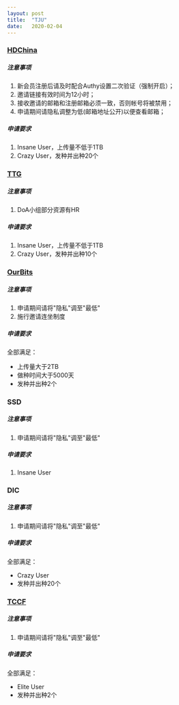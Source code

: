 ```yaml
---
layout: post
title:  "TJU"
date:   2020-02-04
---
```


### [HDChina](https://hdchina.org)

##### 注意事项

1. 新会员注册后请及时配合Authy设置二次验证（强制开启）；
2. 邀请链接有效时间为12小时；
3. 接收邀请的邮箱和注册邮箱必须一致，否则帐号将被禁用；
4. 申请期间请隐私调整为低(邮箱地址公开)以便查看邮箱；

##### 申请要求

1. Insane User，上传量不低于1TB
2. Crazy User，发种并出种20个

### [TTG](https://totheglory.im)

##### 注意事项

1. DoA小组部分资源有HR

##### 申请要求

1. Insane User，上传量不低于1TB
2. Crazy User，发种并出种10个


### [OurBits](https://ourbits.club)

##### 注意事项

1. 申请期间请将"隐私"调至"最低"
2. 施行邀请连坐制度

##### 申请要求
全部满足：
* 上传量大于2TB
* 做种时间大于5000天
* 发种并出种2个


### SSD

##### 注意事项

1. 申请期间请将"隐私"调至"最低"

##### 申请要求

1. Insane User


### DIC

##### 注意事项

1. 申请期间请将"隐私"调至"最低"

##### 申请要求

全部满足：
* Crazy User
* 发种并出种20个


### [TCCF](https://et8.org)

##### 注意事项

1. 申请期间请将"隐私"调至"最低"

##### 申请要求

全部满足：
* Elite User
* 发种并出种2个
